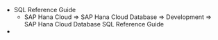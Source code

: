 - SQL Reference Guide
    - SAP Hana Cloud ⇒ SAP Hana Cloud Database ⇒ Development ⇒ SAP Hana Cloud Database SQL Reference Guide
- 

